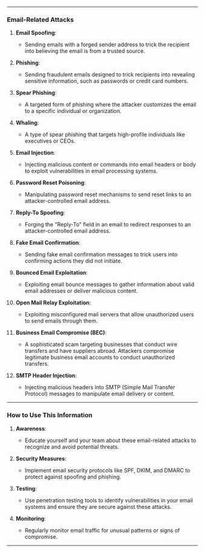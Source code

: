 
---

### **Email-Related Attacks**

1. **Email Spoofing**:
   - Sending emails with a forged sender address to trick the recipient into believing the email is from a trusted source.

2. **Phishing**:
   - Sending fraudulent emails designed to trick recipients into revealing sensitive information, such as passwords or credit card numbers.

3. **Spear Phishing**:
   - A targeted form of phishing where the attacker customizes the email to a specific individual or organization.

4. **Whaling**:
   - A type of spear phishing that targets high-profile individuals like executives or CEOs.

5. **Email Injection**:
   - Injecting malicious content or commands into email headers or body to exploit vulnerabilities in email processing systems.

6. **Password Reset Poisoning**:
   - Manipulating password reset mechanisms to send reset links to an attacker-controlled email address.

7. **Reply-To Spoofing**:
   - Forging the "Reply-To" field in an email to redirect responses to an attacker-controlled email address.

8. **Fake Email Confirmation**:
   - Sending fake email confirmation messages to trick users into confirming actions they did not initiate.

9. **Bounced Email Exploitation**:
   - Exploiting email bounce messages to gather information about valid email addresses or deliver malicious content.

10. **Open Mail Relay Exploitation**:
    - Exploiting misconfigured mail servers that allow unauthorized users to send emails through them.

11. **Business Email Compromise (BEC)**:
    - A sophisticated scam targeting businesses that conduct wire transfers and have suppliers abroad. Attackers compromise legitimate business email accounts to conduct unauthorized transfers.

12. **SMTP Header Injection**:
    - Injecting malicious headers into SMTP (Simple Mail Transfer Protocol) messages to manipulate email delivery or content.

---

### **How to Use This Information**
1. **Awareness**:
   - Educate yourself and your team about these email-related attacks to recognize and avoid potential threats.

2. **Security Measures**:
   - Implement email security protocols like SPF, DKIM, and DMARC to protect against spoofing and phishing.

3. **Testing**:
   - Use penetration testing tools to identify vulnerabilities in your email systems and ensure they are secure against these attacks.

4. **Monitoring**:
   - Regularly monitor email traffic for unusual patterns or signs of compromise.

---
